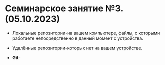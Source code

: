 # Семинарское занятие №3. (05.10.2023)

* Локальные репозитории-на вашем компьютере, файлы, с которыми работаете непосредственно в данный момент с устройства.

* Удалённые репозитории-которых нет на вашем устройстве.

* **Git**-